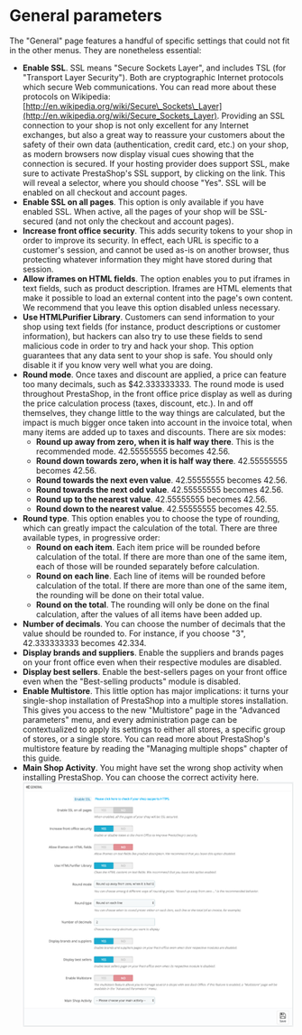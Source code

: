 # General parameters

The "General" page features a handful of specific settings that could not fit in the other menus. They are nonetheless essential:

* **Enable SSL**. SSL means "Secure Sockets Layer", and includes TSL \(for "Transport Layer Security"\). Both are cryptographic Internet protocols which secure Web communications. You can read more about these protocols on Wikipedia: [http://en.wikipedia.org/wiki/Secure\_Sockets\_Layer](http://en.wikipedia.org/wiki/Secure_Sockets_Layer). Providing an SSL connection to your shop is not only excellent for any Internet exchanges, but also a great way to reassure your customers about the safety of their own data \(authentication, credit card, etc.\) on your shop, as modern browsers now display visual cues showing that the connection is secured. If your hosting provider does support SSL, make sure to activate PrestaShop's SSL support, by clicking on the link. This will reveal a selector, where you should choose "Yes". SSL will be enabled on all checkout and account pages.
* **Enable SSL on all pages**. This option is only available if you have enabled SSL. When active, all the pages of your shop will be SSL-secured \(and not only the checkout and account pages\).
* **Increase front office security**. This adds security tokens to your shop in order to improve its security. In effect, each URL is specific to a customer's session, and cannot be used as-is on another browser, thus protecting whatever information they might have stored during that session.
* **Allow iframes on HTML fields**. The option enables you to put iframes in text fields, such as product description. Iframes are HTML elements that make it possible to load an external content into the page's own content. We recommend that you leave this option disabled unless necessary.
* **Use HTMLPurifier Library**. Customers can send information to your shop using text fields \(for instance, product descriptions or customer information\), but hackers can also try to use these fields to send malicious code in order to try and hack your shop. This option guarantees that any data sent to your shop is safe. You should only disable it if you know very well what you are doing.
* **Round mode**. Once taxes and discount are applied, a price can feature too many decimals, such as $42.333333333. The round mode is used throughout PrestaShop, in the front office price display as well as during the price calculation process \(taxes, discount, etc.\). In and off themselves, they change little to the way things are calculated, but the impact is much bigger once taken into account in the invoice total, when many items are added up to taxes and discounts. There are six modes:
  * **Round up away from zero, when it is half way there**. This is the recommended mode. 42.55555555 becomes 42.56.
  * **Round down towards zero, when it is half way there**. 42.55555555 becomes 42.56.
  * **Round towards the next even value**. 42.55555555 becomes 42.56.
  * **Round towards the next odd value**. 42.55555555 becomes 42.56.
  * **Round up to the nearest value**. 42.55555555 becomes 42.56.
  * **Round down to the nearest value**. 42.55555555 becomes 42.55.
* **Round type**. This option enables you to choose the type of rounding, which can greatly impact the calculation of the total. There are three available types, in progressive order:
  * **Round on each item**. Each item price will be rounded before calculation of the total. If there are more than one of the same item, each of those will be rounded separately before calculation.
  * **Round on each line**. Each line of items will be rounded before calculation of the total.  If there are more than one of the same item, the rounding will be done on their total value.
  * **Round on the total**. The rounding will only be done on the final calculation, after the values of all items have been added up.
* **Number of decimals**. You can choose the number of decimals that the value should be rounded to. For instance, if you choose "3", 42.333333333 becomes 42.334.
* **Display brands and suppliers**.  Enable the suppliers and brands pages on your front office even when their respective modules are disabled.
* **Display best sellers**. Enable the best-sellers pages on your front office even when the "Best-selling products" module is disabled.
* **Enable Multistore**. This little option has major implications: it turns your single-shop installation of PrestaShop into a multiple stores installation. This gives you access to the new "Multistore" page in the "Advanced parameters" menu, and every administration page can be contextualized to apply its settings to either all stores, a specific group of stores, or a single store. You can read more about PrestaShop's multistore feature by reading the "Managing multiple shops" chapter of this guide.
* **Main Shop Activity**. You might have set the wrong shop activity when installing PrestaShop. You can choose the correct activity here.  ![](../../../../.gitbook/assets/51839963%20%284%29%20%282%29.png)

